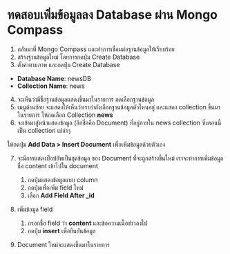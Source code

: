 
# ทดสอบเพิ่มข้อมูลลง Database ผ่าน Mongo Compass

1. กลับมาที่ Mongo Compass และทำการเชื่อมต่อฐานข้อมูลให้เรียบร้อย 
2. สร้างฐานข้อมูลใหม่ โดยการกดปุ่ม Create Database
3. ตั้งค่าตามภาพ และกดปุ่ม Create Database 

- **Database Name**: newsDB
- **Collection Name**: news 

4. จะเห็นว่ามีชื่อฐานข้อมูลแสดงขึ้นมาในรายการ กดเลือกฐานข้อมูล
5. เมนูด้านซ้าย จะแสดงให้เห็นว่าเรากำลังเลือกฐานข้อมูลตัวไหนอยู่ และแสดง collection ขึ้นมาในรายการ ให้กดเลือก Collection **news**
6. จะเข้ามาสู่หน้าแสดงข้อมูล (อีกชื่อคือ Document) ที่อยู่ภายใน news collection ซึ่งตอนนี้เป็น collection เปล่าๆ 

ให้กดปุ่ม **Add Data > Insert Document** เพื่อเพิ่มข้อมูลด้วยตัวเอง

7. จะมีการแสดงป๊อปอัพเป็นชุดข้อมูล ของ Document ที่จะถูกสร้างขึ้นใหม่ เราจะทำการเพิ่มข้อมูลชื่อ content เข้าไปใน document 
   1. กดปุ่มแสดงข้อมูลแบบ column
   2. กดปุ่มเพื่อเพิ่ม field ใหม่
   3. เลือก **Add Field After _id**

8. เพิ่มข้อมูล field 
   1. กรอกชื่อ field ว่า **content** และข้อความเนื้อข่าวลงไป
   2. กดปุ่ม **insert** เพื่อยืนยันข้อมูล

9. Document ใหม่จะแสดงขึ้นมาในรายการ
